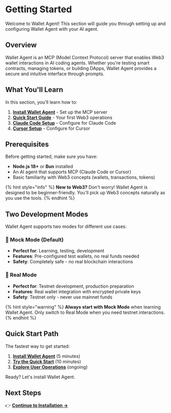 # Getting Started

Welcome to Wallet Agent! This section will guide you through setting up and configuring Wallet Agent with your AI agent.

## Overview

Wallet Agent is an MCP (Model Context Protocol) server that enables Web3 wallet interactions in AI coding agents. Whether you're testing smart contracts, managing tokens, or building DApps, Wallet Agent provides a secure and intuitive interface through prompts.

## What You'll Learn

In this section, you'll learn how to:

1. **[Install Wallet Agent](installation.md)** - Set up the MCP server
2. **[Quick Start Guide](quick-start.md)** - Your first Web3 operations
3. **[Claude Code Setup](claude-code.md)** - Configure for Claude Code
4. **[Cursor Setup](cursor.md)** - Configure for Cursor

## Prerequisites

Before getting started, make sure you have:

- **Node.js 18+** or **Bun** installed
- An AI agent that supports MCP (Claude Code or Cursor)
- Basic familiarity with Web3 concepts (wallets, transactions, tokens)

{% hint style="info" %}
**New to Web3?** Don't worry! Wallet Agent is designed to be beginner-friendly. You'll pick up Web3 concepts naturally as you use the tools.
{% endhint %}

## Two Development Modes

Wallet Agent supports two modes for different use cases:

### 🧪 Mock Mode (Default)
- **Perfect for**: Learning, testing, development
- **Features**: Pre-configured test wallets, no real funds needed
- **Safety**: Completely safe - no real blockchain interactions

### 🔐 Real Mode  
- **Perfect for**: Testnet development, production preparation
- **Features**: Real wallet integration with encrypted private keys
- **Safety**: Testnet only - never use mainnet funds

{% hint style="warning" %}
**Always start with Mock Mode** when learning Wallet Agent. Only switch to Real Mode when you need testnet interactions.
{% endhint %}

## Quick Start Path

The fastest way to get started:

1. **[Install Wallet Agent](installation.md)** (5 minutes)
2. **[Try the Quick Start](quick-start.md)** (10 minutes)
3. **[Explore User Operations](../user-guide/)** (ongoing)

Ready? Let's install Wallet Agent.

## Next Steps

👉 **[Continue to Installation →](installation.md)**